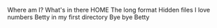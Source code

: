 Where am I?
What's in there
HOME
The long format
Hidden files
I love numbers
Betty in my first directory
Bye bye Betty
